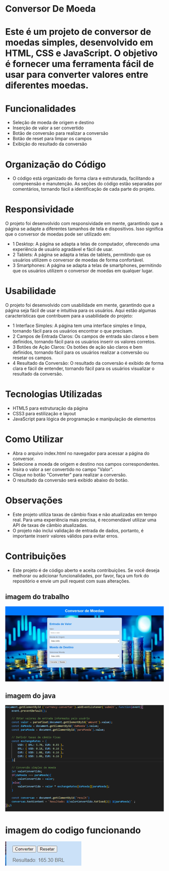 # Conversor De Moeda


# Este é um projeto de conversor de moedas simples, desenvolvido em HTML, CSS e JavaScript. O objetivo é fornecer uma ferramenta fácil de usar para converter valores entre diferentes moedas.

# Funcionalidades

 * Seleção de moeda de origem e destino
 * Inserção de valor a ser convertido
 * Botão de conversão para realizar a conversão
 * Botão de reset para limpar os campos
 * Exibição do resultado da conversão

 # Organização do Código

*  O código está organizado de forma clara e estruturada, facilitando a compreensão e manutenção. As seções do código estão separadas por comentários, tornando fácil a identificação de cada parte do projeto.

# Responsividade

 O projeto foi desenvolvido com responsividade em mente, garantindo que a página se adapte a diferentes tamanhos de tela e dispositivos. Isso significa que o conversor de moedas pode ser utilizado em:

 * 1 Desktop: A página se adapta a telas de computador, oferecendo uma experiência de usuário agradável e fácil de usar.
 * 2 Tablets: A página se adapta a telas de tablets, permitindo que os usuários utilizem o conversor de moedas de forma confortável.
 * 3 Smartphones: A página se adapta a telas de smartphones, permitindo que os usuários utilizem o conversor de moedas em qualquer lugar.

 # Usabilidade

O projeto foi desenvolvido com usabilidade em mente, garantindo que a página seja fácil de usar e intuitiva para os usuários.
 Aqui estão algumas características que contribuem para a usabilidade do projeto:

 * 1 Interface Simples: A página tem uma interface simples e limpa, tornando fácil para os usuários encontrar o que precisam.
 * 2 Campos de Entrada Claros: Os campos de entrada são claros e bem definidos, tornando fácil para os usuários inserir os valores corretos.
 * 3 Botões de Ação Claros: Os botões de ação são claros e bem definidos, tornando fácil para os usuários realizar a conversão ou resetar os campos.
 * 4 Resultado da Conversão: O resultado da conversão é exibido de forma clara e fácil de entender, tornando fácil para os usuários visualizar o resultado da conversão.

# Tecnologias Utilizadas

 * HTML5 para estruturação da página
 * CSS3 para estilização e layout
 * JavaScript para lógica de programação e manipulação de elementos

# Como Utilizar

* Abra o arquivo index.html no navegador para acessar a página do conversor.
* Selecione a moeda de origem e destino nos campos correspondentes.
* Insira o valor a ser convertido no campo "Valor".
* Clique no botão "Converter" para realizar a conversão.
* O resultado da conversão será exibido abaixo do botão.

# Observações

* Este projeto utiliza taxas de câmbio fixas e não atualizadas em tempo real. Para uma experiência mais precisa, é recomendável utilizar uma API de taxas de câmbio atualizadas.
* O projeto não inclui validação de entrada de dados, portanto, é importante inserir valores válidos para evitar erros.

# Contribuições

* Este projeto é de código aberto e aceita contribuições. Se você deseja melhorar ou adicionar funcionalidades, por favor, faça um fork do repositório e envie um pull request com suas alterações.

## imagem do trabalho 

![teladeinicio](print.jpeg)


## imagem do java


![](Captura%20de%20tela%202024-10-25%20093228.png)



# imagem do codigo funcionando 

![codigofuncionado](printt.jpeg)